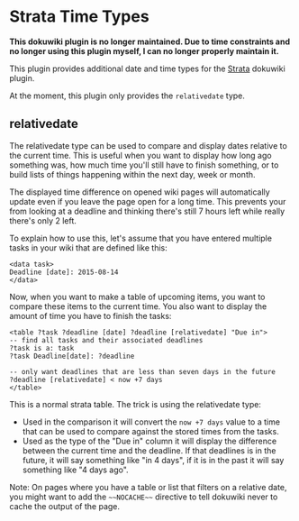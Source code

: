 Strata Time Types
=================

__This dokuwiki plugin is no longer maintained. Due to time constraints and no longer using this plugin myself, I can no longer properly maintain it.__

This plugin provides additional date and time types for the [Strata](https://github.com/bwanders/dokuwiki-strata) dokuwiki plugin.

At the moment, this plugin only provides the `relativedate` type.

relativedate
------------

The relativedate type can be used to compare and display dates relative to the current time. This is useful when you want to display how long ago something was, how much time you'll still have to finish something, or to build lists of things happening within the next day, week or month.

The displayed time difference on opened wiki pages will automatically update even if you leave the page open for a long time. This prevents your from looking at a deadline and thinking there's still 7 hours left while really there's only 2 left.

To explain how to use this, let's assume that you have entered multiple tasks in your wiki that are defined like this:

```
<data task>
Deadline [date]: 2015-08-14
</data>
```

Now, when you want to make a table of upcoming items, you want to compare these items to the current time. You also want to display the amount of time you have to finish the tasks:

```
<table ?task ?deadline [date] ?deadline [relativedate] "Due in">
-- find all tasks and their associated deadlines
?task is a: task
?task Deadline[date]: ?deadline

-- only want deadlines that are less than seven days in the future
?deadline [relativedate] < now +7 days
</table>
```

This is a normal strata table. The trick is using the relativedate type:

  - Used in the comparison it will convert the `now +7 days` value to a time that can be used to compare against the stored times from the tasks.
  - Used as the type of the "Due in" column it will display the difference between the current time and the deadline. If that deadlines is in the future, it will say something like "in 4 days", if it is in the past it will say something like "4 days ago".


Note: On pages where you have a table or list that filters on a relative date, you might want to add the `~~NOCACHE~~` directive to tell dokuwiki never to cache the output of the page.
